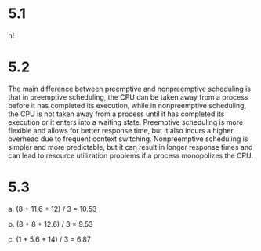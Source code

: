 # 5.1 

n!

# 5.2

The main difference between preemptive and nonpreemptive scheduling is that in preemptive scheduling, the CPU can be taken away from a process before it has completed its execution, while in nonpreemptive scheduling, the CPU is not taken away from a process until it has completed its execution or it enters into a waiting state. Preemptive scheduling is more flexible and allows for better response time, but it also incurs a higher overhead due to frequent context switching. Nonpreemptive scheduling is simpler and more predictable, but it can result in longer response times and can lead to resource utilization problems if a process monopolizes the CPU.

# 5.3

a. (8 + 11.6 + 12) / 3 = 10.53

b. (8 + 8 + 12.6) / 3 = 9.53

c. (1 + 5.6 + 14) / 3 = 6.87
